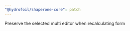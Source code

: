 ```yaml
---
"@hydrofoil/shaperone-core": patch
---
```


Preserve the selected multi editor when recalculating form
